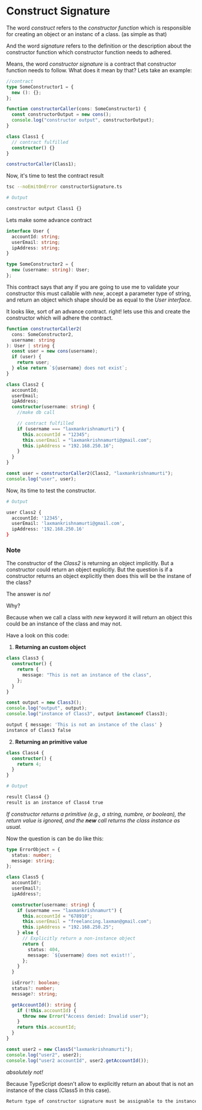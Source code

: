 # Construct Signature

The word _construct_ refers to the _constructor function_ which is responsible for creating an object or an instanc of a class. (as simple as that)

And the word _signature_ refers to the definition or the description about the constructor function which constructor function needs to adhered.

Means, the word _constructor signature_ is a contract that constructor function needs to follow. What does it mean by that? Lets take an example:

```ts
//contract
type SomeConstructor1 = {
  new (): {};
};
```

```ts
function constructorCaller(cons: SomeConstructor1) {
  const constructorOutput = new cons();
  console.log("constructor output", constructorOutput);
}

class Class1 {
  // contract fulfilled
  constructor() {}
}

constructorCaller(Class1);
```

Now, it's time to test the contract result

```bash
tsc --noEmitOnError constructorSignature.ts
```

```bash
# Output

constructor output Class1 {}
```

Lets make some advance contract

```ts
interface User {
  accountId: string;
  userEmail: string;
  ipAddress: string;
}

type SomeConstructor2 = {
  new (username: string): User;
};
```

This contract says that any if you are going to use me to validate your constructor this must callable with _new_, accept a parameter type of string, and return an object which shape should be as equal to the _User interface_.

It looks like, sort of an advance contract. right! lets use this and create the constructor which will adhere the contract.

```ts
function constructorCaller2(
  cons: SomeConstructor2,
  username: string
): User | string {
  const user = new cons(username);
  if (user) {
    return user;
  } else return `${username} does not exist`;
}

class Class2 {
  accountId;
  userEmail;
  ipAddress;
  constructor(username: string) {
    //make db call

    // contract fulfilled
    if (username === "laxmankrishnamurti") {
      this.accountId = "12345";
      this.userEmail = "laxmankrishnamurti@gmail.com";
      this.ipAddress = "192.168.250.16";
    }
  }
}

const user = constructorCaller2(Class2, "laxmankrishnamurti");
console.log("user", user);
```

Now, its time to test the constructor.

```bash
# Output

user Class2 {
  accountId: '12345',
  userEmail: 'laxmankrishnamurti@gmail.com',
  ipAddress: '192.168.250.16'
}
```

### Note

The constructor of the _Class2_ is returning an object implicitly. But a constructor could return an object explicitly. But the question is if a constructor returns an object explicitly then does this will be the instane of the class?

The answer is _no!_

Why?

Because when we call a class with _new_ keyword it will return an object this could be an instance of the class and may not.

Have a look on this code:

1. **Returning an custom object**

```ts
class Class3 {
  constructor() {
    return {
      message: "This is not an instance of the class",
    };
  }
}

const output = new Class3();
console.log("output", output);
console.log("instance of Class3", output instanceof Class3);
```

```bash
output { message: 'This is not an instance of the class' }
instance of Class3 false
```

2. **Returning an primitive value**

```ts
class Class4 {
  constructor() {
    return 4;
  }
}
```

```bash
# Output

result Class4 {}
result is an instance of Class4 true
```

_If constructor returns a primitive (e.g., a string, numbre, or boolean), the return value is ignored, and the **new** call returns the class instance as usual._

Now the question is can be do like this:

```ts
type ErrorObject = {
  status: number;
  message: string;
};

class Class5 {
  accountId?;
  userEmail?;
  ipAddress?;

  constructor(username: string) {
    if (username === "laxmankrishnamurt") {
      this.accountId = "678910";
      this.userEmail = "freelancing.laxman@gmail.com";
      this.ipAddress = "192.168.250.25";
    } else {
      // Explicitly return a non-instance object
      return {
        status: 404,
        message: `${username} does not exist!!`,
      };
    }
  }

  isError?: boolean;
  status?: number;
  message?: string;

  getAccountId(): string {
    if (!this.accountId) {
      throw new Error("Access denied: Invalid user");
    }
    return this.accountId;
  }
}

const user2 = new Class5("laxmankrishnamurti");
console.log("user2", user2);
console.log("user2 accountId", user2.getAccountId());
```

_absolutely not!_

Because TypeScript doesn't allow to explicitly return an about that is not an instance of the class (Class5 in this case).

```bash
Return type of constructor signature must be assignable to the instance type of the class.ts(2409)
```
